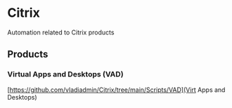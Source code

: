# Citrix
Automation related to Citrix products

## Products

### Virtual Apps and Desktops (VAD)
[https://github.com/vladiadmin/Citrix/tree/main/Scripts/VAD](Virt Apps and Desktops)
